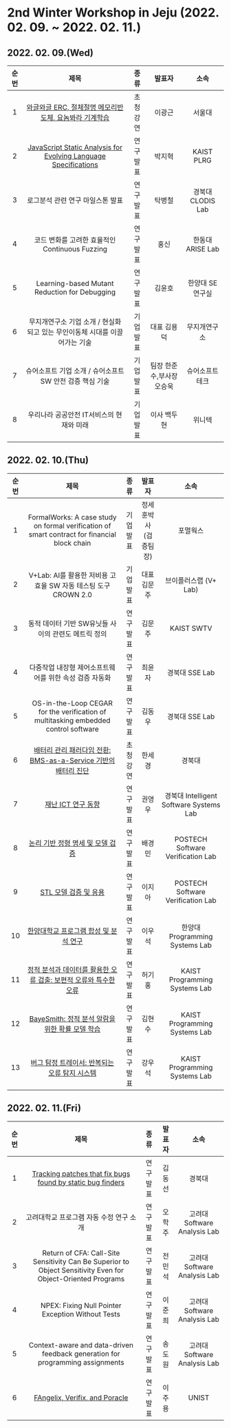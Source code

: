 # 2nd Winter Workshop in Jeju  (2022. 02. 09. ~ 2022. 02. 11.)

## 2022. 02. 09.(Wed)
|순번|제목|종류|발표자|소속|
|:----:|:----------------------------------------------------------:|:------------:|:----------------------------------:|:---------------------------------------:|
|1|[와글와글 ERC, 절체절명 메모리반도체, 요놈봐라 기계학습](https://github.com/staar2021/staar2021.github.io/files/8551884/2._.pdf)|초청강연|이광근|서울대|
|2|[JavaScript Static Analysis for Evolving Language Specifications](https://github.com/staar2021/staar2021.github.io/files/8552166/erc22-workshop_jhpark_github.pdf)|연구발표|박지혁|KAIST PLRG|
|3|로그분석 관련 연구 마일스톤 발표|연구발표|탁병철|경북대 CLODIS Lab|
|4|코드 변화를 고려한 효율적인 Continuous Fuzzing|연구발표|홍신|한동대 ARISE Lab|
|5|Learning-based Mutant Reduction for Debugging|연구발표|김윤호|한양대 SE 연구실|
|6|무지개연구소 기업 소개 / 현실화 되고 있는 무인이동체 시대를 이끌어가는 기술|기업발표|대표 김용덕|무지개연구소|
|7|슈어소프트 기업 소개 / 슈어소프트 SW 안전 검증 핵심 기술|기업발표|팀장 한준수,부사장 오승욱|슈어소프트테크|
|8|우리나라 공공안전 IT서비스의 현재와 미래|기업발표|이사 백두현|위니텍|

## 2022. 02. 10.(Thu)
|순번|제목|종류|발표자|소속|
|:----:|:----------------------------------------------------------:|:------------:|:----------------------------------:|:---------------------------------------:|
|1|FormalWorks: A case  study on formal verification of smart contract for financial block chain|기업발표|정세훈박사<br/>(검증팀장)|포멀웍스|
|2|V+Lab: AI를 활용한 저비용 고효율  SW 자동 테스팅 도구 CROWN 2.0|기업발표|대표 김문주|브이플러스랩 (V+ Lab)|
|3|동적 데이터 기반 SW유닛들 사이의 관련도 메트릭 정의|연구발표|김문주|KAIST SWTV|
|4|다중작업 내장형 제어소프트웨어를 위한 속성 검증 자동화|연구발표|최윤자|경북대 SSE Lab|
|5|OS-in-the-Loop CEGAR for the verification of multitasking  embedded control software|연구발표|김동우|경북대 SSE Lab|
|6|[배터리 관리 패러다임 전환: BMS-as-a-Service 기반의 배터리 진단](https://github.com/staar2021/staar2021.github.io/files/8551888/default.pdf)|초청강연|한세경|경북대|
|7|[재난 ICT 연구 동향](https://github.com/staar2021/staar2021.github.io/files/8580987/ERC_.pdf)|연구발표|권영우|경북대 Intelligent Software Systems Lab|
|8|[논리 기반 정형 명세 및 모델 검증](https://github.com/staar2021/staar2021.github.io/files/8536037/erc-2022-winter.pdf)|연구발표|배경민|POSTECH Software Verification Lab|
|9|[STL 모델 검증 및 응용](https://github.com/staar2021/staar2021.github.io/files/8535908/STL.pdf)|연구발표|이지아|POSTECH Software Verification Lab|
|10|[한양대학교 프로그램 합성 및 분석 연구](https://github.com/staar2021/staar2021.github.io/files/8536216/ercsw_20220210.pdf)|연구발표|이우석|한양대 Programming Systems Lab|
|11|[정적 분석과 데이터를 활용한 오류 검출: 보편적 오류와 특수한 오류](https://github.com/staar2021/staar2021.github.io/files/8536043/default.pdf)|연구발표|허기홍|KAIST Programming Systems Lab|
|12|[BayeSmith: 정적 분석 알람을 위한 확률 모델 학습](https://github.com/staar2021/staar2021.github.io/files/8536045/default.pdf)|연구발표|김현수|KAIST Programming Systems Lab|
|13|[버그 탐정 트레이서: 반복되는 오류 탐지 시스템](https://github.com/staar2021/staar2021.github.io/files/8536046/default.pdf)|연구발표|강우석| KAIST Programming Systems Lab|

## 2022. 02. 11.(Fri)
|순번|제목|종류|발표자|소속|
|:----:|:----------------------------------------------------------:|:------------:|:----------------------------------:|:---------------------------------------:|
|1|[Tracking patches that fix bugs found by static bug finders](https://github.com/staar2021/staar2021.github.io/files/8580226/STAAR.2022.Workshop.pdf)|연구발표|김동선|경북대|
|2|고려대학교 프로그램 자동 수정 연구 소개|연구발표|오학주|고려대 Software Analysis Lab|
|3|Return of CFA: Call-Site Sensitivity Can Be Superior to Object  Sensitivity Even for Object-Oriented Programs|연구발표|전민석|고려대 Software Analysis Lab|
|4|NPEX: Fixing Null Pointer Exception Without Tests|연구발표|이준희|고려대 Software Analysis Lab|
|5|Context-aware and data-driven feedback generation for programming assignments|연구발표|송도원|고려대 Software Analysis Lab|
|6|[FAngelix, Verifix, and Poracle](https://github.com/staar2021/staar2021.github.io/files/8536042/ERC-.-2022.-2.pdf)|연구발표|이주용|UNIST|
